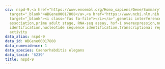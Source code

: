 ```yaml
---
csv: nspd-9,<a href="https://www.ensembl.org/Homo_sapiens/Gene/Summary?db=core;g=WBGene00017808"
  target="_blank">WBGene00017808</a>,<a href="https://www.ncbi.nlm.nih.gov/pubmed/30894454"
  target="_blank"><i class="fas fa-file"></i></a>",genetic interference,functional
  association,prime adult stage, RNA-seq assay, hsf-1 overexpression,nucleotide sequence
  identification,nucleotide sequence identification,transcriptional regulation,up-regulates
  activity
data_alias: nspd-9
data_id: WBGene00017808
data_numevidence: 1
data_species: Caenorhabditis elegans
data_taxid: '6239'
title: nspd-9
---
```

